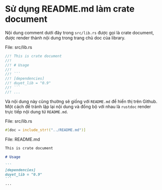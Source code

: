 # Sử dụng README.md làm crate document

Nội dung comment dưới đây trong `src/lib.rs` được gọi là crate document, 
được render thành nội dung trong trang chủ doc của library.

File: src/lib.rs

```rust
//! This is crate document
//!
//! # Usage
//!
//! ```
//! [dependencies]
//! duyet_lib = "0.9"
//! ```
//! ...
```

Và nội dung này cũng thường sẽ giống với `README.md` để hiển thị trên Github.
Một cách để tránh lặp lại nội dung và đồng bộ với nhau là `rustdoc` render trực tiếp
nội dung từ `README.md`.

File: src/lib.rs

```rust
#[doc = include_str!("../README.md")]
```

File: README.md

``````markdown
This is crate document

# Usage

```
[dependencies]
duyet_lib = "0.9"
```
...
``````
